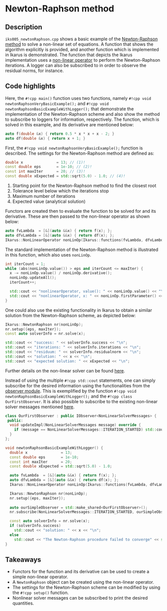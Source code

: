 <!--
SPDX-FileCopyrightText: 2022 The Ikarus Developers mueller@ibb.uni-stuttgart.de
SPDX-License-Identifier: CC-BY-SA-4.0
-->

# Newton-Raphson method

## Description

`iks005_newtonRaphson.cpp` shows a basic example of the [Newton-Raphson method](https://en.wikipedia.org/wiki/Newton's_method) to solve a non-linear set of equations.
A function that shows the algorithm explicitly is provided, and another function which is implemented in Ikarus is
demonstrated. The function that depicts the Ikarus implementation uses a
[non-linear operator](../01_framework/nonlinearOperator.md) to
perform the Newton-Raphson iterations. A logger can also be subscribed to in order to observe the residual norms,
for instance.

## Code highlights

Here, the `#!cpp main()` function uses two functions, namely `#!cpp void newtonRaphsonVeryBasicExample();` and `#!cpp void newtonRaphsonBasicExampleWithLogger();` 
that demonstrate the implementation of the Newton-Raphson scheme and also show the method to subscribe to loggers for information, respectively. 
The function, which is solved in this example, and its derivative are mentioned below:
```cpp
auto f(double &x) { return 0.5 * x * x + x - 2; }
auto df(double &x) { return x + 1; }
```
First, the `#!cpp void newtonRaphsonVeryBasicExample();` function is described. 
The settings for the Newton-Raphson method are defined as:
```cpp
double x               = 13; // (1)!
const double eps       = 1e-10; // (2)!
const int maxIter      = 20; // (3)!
const double xExpected = std::sqrt(5.0) - 1.0; // (4)!
```

1. Starting point for the Newton-Raphson method to find the closest root
2. Tolerance level below which the iterations stop
3. Maximum number of iterations
4. Expected value (analytical solution)

Functors are created then to evaluate the function to be solved for and its derivative. These are then passed to the non-linear operator as shown below:
```cpp
auto fvLambda  = [&](auto &&x) { return f(x); };
auto dfvLambda = [&](auto &&x) { return df(x); };
Ikarus::NonLinearOperator nonLinOp(Ikarus::functions(fvLambda, dfvLambda), Ikarus::parameter(x));
```
The standard implementation of the Newton-Raphson method is illustrated in this function, which also uses `nonLinOp`.
```cpp
int iterCount = 1;
while (abs(nonLinOp.value()) > eps and iterCount <= maxIter) {
  x -= nonLinOp.value() / nonLinOp.derivative();
  nonLinOp.updateAll();
  iterCount++;

  std::cout << "nonlinearOperator, value(): " << nonLinOp.value() << "\n";
  std::cout << "nonlinearOperator, x: " << nonLinOp.firstParameter() << "\n";
}
```
One could also use the existing functionality in Ikarus to obtain a similar solution from the Newton-Raphson scheme, as depicted below:
```cpp
Ikarus::NewtonRaphson nr(nonLinOp);
nr.setup({eps, maxIter});
const auto solverInfo = nr.solve(x);

std::cout << "success: " << solverInfo.success << "\n";
std::cout << "iterations: " << solverInfo.iterations << "\n";
std::cout << "residuum: " << solverInfo.residualnorm << "\n";
std::cout << "solution: " << x << "\n";
std::cout << "expected solution: " << xExpected << "\n";
```
Further details on the non-linear solver can be found [here](../01_framework/solvers.md#nonlinear-solver).

Instead of using the multiple `#!cpp std::cout` statements, one can simply subscribe for the desired information 
using the functionalities from the [observer module](../01_framework/observer.md). 
This is exemplified by the function `#!cpp void newtonRaphsonBasicExampleWithLogger();` and the `#!cpp class OurFirstObserver`.
It is also possible to subscribe to the existing non-linear solver messages mentioned [here](../01_framework/observer.md#messages).
```cpp
class OurFirstObserver : public IObserver<NonLinearSolverMessages> {
 public:
  void updateImpl(NonLinearSolverMessages message) override {
    if (message == NonLinearSolverMessages::ITERATION_STARTED) std::cout << "Iteration started.\n";
  }
};

void newtonRaphsonBasicExampleWithLogger() {
  double x               = 13;
  const double eps       = 1e-10;
  const int maxIter      = 20;
  const double xExpected = std::sqrt(5.0) - 1.0;

  auto fvLambda  = [&](auto &&x) { return f(x); };
  auto dfvLambda = [&](auto &&x) { return df(x); };
  Ikarus::NonLinearOperator nonLinOp(Ikarus::functions(fvLambda, dfvLambda), Ikarus::parameter(x));

  Ikarus::NewtonRaphson nr(nonLinOp);
  nr.setup({eps, maxIter});
  
  auto ourSimpleObserver = std::make_shared<OurFirstObserver>();
  nr.subscribe(NonLinearSolverMessages::ITERATION_STARTED, ourSimpleObserver);

  const auto solverInfo = nr.solve(x);
  if (solverInfo.success)
    std::cout << "solution: " << x << "\n";
  else
    std::cout << "The Newton-Raphson procedure failed to converge" << std::endl;
}
```

## Takeaways

- Functors for the function and its derivative can be used to create a simple non-linear operator.
- A `NewtonRaphson` object can be created using the non-linear operator.
- The settings for the Newton-Raphson scheme can be modified by using the `#!cpp setup()` function.
- Nonlinear solver messages can be subscribed to print the desired quantities.
